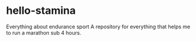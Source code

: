 # hello-stamina
Everything about endurance sport
A repository for everything that helps me to run a marathon sub 4 hours.
